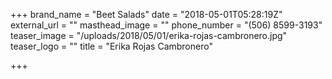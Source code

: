 +++
brand_name = "Beet Salads"
date = "2018-05-01T05:28:19Z"
external_url = ""
masthead_image = ""
phone_number = "(506) 8599-3193"
teaser_image = "/uploads/2018/05/01/erika-rojas-cambronero.jpg"
teaser_logo = ""
title = "Erika Rojas Cambronero"

+++
